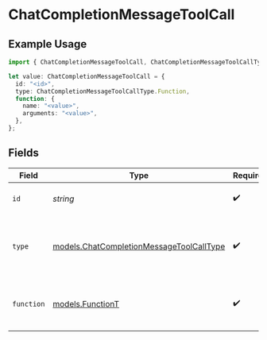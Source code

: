# ChatCompletionMessageToolCall

## Example Usage

```typescript
import { ChatCompletionMessageToolCall, ChatCompletionMessageToolCallType } from "log10ts";

let value: ChatCompletionMessageToolCall = {
  id: "<id>",
  type: ChatCompletionMessageToolCallType.Function,
  function: {
    name: "<value>",
    arguments: "<value>",
  },
};
```

## Fields

| Field                                                                                      | Type                                                                                       | Required                                                                                   | Description                                                                                |
| ------------------------------------------------------------------------------------------ | ------------------------------------------------------------------------------------------ | ------------------------------------------------------------------------------------------ | ------------------------------------------------------------------------------------------ |
| `id`                                                                                       | *string*                                                                                   | :heavy_check_mark:                                                                         | The ID of the tool call.                                                                   |
| `type`                                                                                     | [models.ChatCompletionMessageToolCallType](../models/chatcompletionmessagetoolcalltype.md) | :heavy_check_mark:                                                                         | The type of the tool. Currently, only `function` is supported.                             |
| `function`                                                                                 | [models.FunctionT](../models/functiont.md)                                                 | :heavy_check_mark:                                                                         | The function that the model called.                                                        |